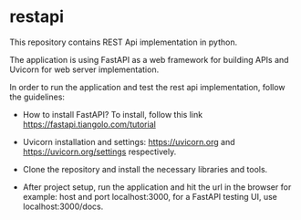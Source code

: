 # restapi
This repository contains REST Api implementation in python.

The application is using FastAPI as a web framework for building APIs and  Uvicorn for web server implementation.

In order to run the application and test the rest api implementation, follow the guidelines:

- How to install FastAPI?
    To install, follow this link https://fastapi.tiangolo.com/tutorial

- Uvicorn installation and settings:
    https://uvicorn.org and https://uvicorn.org/settings respectively.

- Clone the repository and install the necessary libraries and tools. 
- After project setup, run the application and hit the url in the browser for example: host and port localhost:3000, for a FastAPI testing UI, use localhost:3000/docs.

